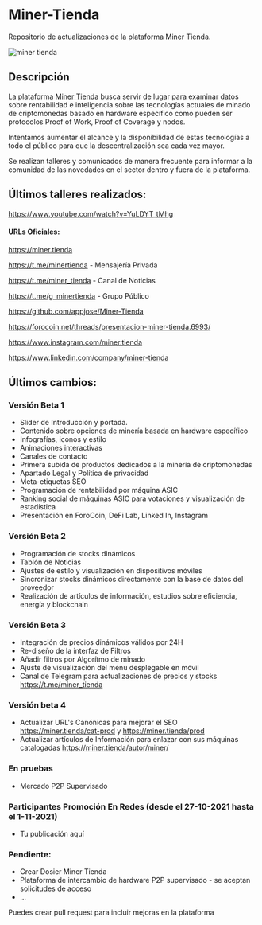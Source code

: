 # Miner-Tienda
Repositorio de actualizaciones de la plataforma Miner Tienda. 

![miner tienda](https://minertienda.b-cdn.net/wp-content/uploads/2021/08/miner-tienda-logo-2.gif)
## Descripción

La plataforma [Miner Tienda](https://miner.tienda "Miner Tienda")
 busca servir de lugar para examinar datos sobre rentabilidad e inteligencia sobre las tecnologías actuales de minado de criptomonedas basado en hardware específico como pueden ser protocolos Proof of Work, Proof of Coverage y nodos.

Intentamos aumentar el alcance y la disponibilidad de estas tecnologías a todo el público para que la descentralización sea cada vez mayor.

Se realizan talleres y comunicados de manera frecuente para informar a la comunidad de las novedades en el sector dentro y fuera de la plataforma.

## Últimos talleres realizados:
https://www.youtube.com/watch?v=YuLDYT_tMhg

#### URLs Oficiales:

https://miner.tienda

https://t.me/minertienda - Mensajería Privada

https://t.me/miner_tienda - Canal de Noticias

https://t.me/g_minertienda - Grupo Público

https://github.com/appjose/Miner-Tienda

https://forocoin.net/threads/presentacion-miner-tienda.6993/

https://www.instagram.com/miner.tienda

https://www.linkedin.com/company/miner-tienda


## Últimos cambios:

 ### Versión Beta 1
- Slider de Introducción y portada.
- Contenido sobre opciones de minería basada en hardware específico
- Infografías, iconos y estilo
- Animaciones interactivas
- Canales de contacto
- Primera subida de productos dedicados a la minería de criptomonedas
- Apartado Legal y Política de privacidad
- Meta-etiquetas SEO
- Programación de rentabilidad por máquina ASIC
- Ranking social de máquinas ASIC para votaciones y visualización de estadística
- Presentación en ForoCoin, DeFi Lab, Linked In, Instagram


### Versión Beta 2

- Programación de stocks dinámicos
- Tablón de Noticias
- Ajustes de estilo y visualización en dispositivos móviles
- Sincronizar stocks dinámicos directamente con la base de datos del proveedor 
- Realización de artículos de información, estudios sobre eficiencia, energía y blockchain

### Versión Beta 3

- Integración de precios dinámicos válidos por 24H
- Re-diseño de la interfaz de Filtros
- Añadir filtros por Algorítmo de minado
- Ajuste de visualización del menu desplegable en móvil
- Canal de Telegram para actualizaciones de precios y stocks https://t.me/miner_tienda

### Versión beta 4

- Actualizar URL's Canónicas para mejorar el SEO https://miner.tienda/cat-prod y https://miner.tienda/prod
- Actualizar artículos de Información para enlazar con sus máquinas catalogadas https://miner.tienda/autor/miner/

### En pruebas
- Mercado P2P Supervisado

### Participantes Promoción En Redes (desde el 27-10-2021 hasta el 1-11-2021)

- Tu publicación aquí

### Pendiente:

- Crear Dosier Miner Tienda 
- Plataforma de intercambio de hardware P2P supervisado - se aceptan solicitudes de acceso
- ...

Puedes crear pull request para incluir mejoras en la plataforma
